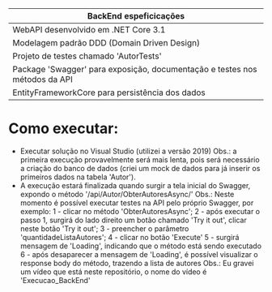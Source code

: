 | BackEnd espeficicações |
| ------ |
| WebAPI desenvolvido em .NET Core 3.1 |
| Modelagem padrão DDD (Domain Driven Design) |
| Projeto de testes chamado 'AutorTests' |
| Package 'Swagger' para exposição, documentação e testes nos métodos da API |
| EntityFrameworkCore para persistência dos dados |

# Como executar:
- Executar solução no Visual Studio (utilizei a versão 2019)
Obs.: a primeira execução provavelmente será mais lenta, pois será necessário a criação do banco de dados (criei um 
mock de dados para já inserir os primeiros dados na tabela 'Autor').
- A execução estará finalizada quando surgir a tela inicial do Swagger, expondo o método '/api/Autor/ObterAutoresAsync/'
Obs.: Neste momento é possível executar testes na API pelo próprio Swagger, por exemplo: 
1 - clicar no método 'ObterAutoresAsync';
2 - após executar o passo 1, surgirá do lado direito um botão chamado 'Try it out', clicar neste botão 'Try it out';
3 - preencher o parâmetro 'quantidadeListaAutores';
4 - clicar no botão 'Execute'
5 - surgirá mensagem de 'Loading', indicando que o método está sendo executado
6 - após desaparecer a mensagem de 'Loading', é possível visualizar o response body do método, trazendo a lista de autores
Obs.: Eu gravei um vídeo que está neste repositório, o nome do vídeo é 'Execucao_BackEnd'
